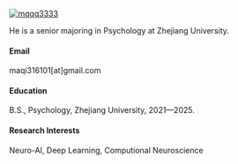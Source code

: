 

[![mqqq3333](https://img.shields.io/badge/senli1073-github-blue?logo=github)](https://github.com/senli1073)


He is a senior majoring in Psychology at Zhejiang University.

#### Email
maqi316101[at]gmail.com

#### Education
B.S., Psychology, Zhejiang University, 2021—2025.

#### Research Interests
Neuro-AI, Deep Learning, Computional Neuroscience


